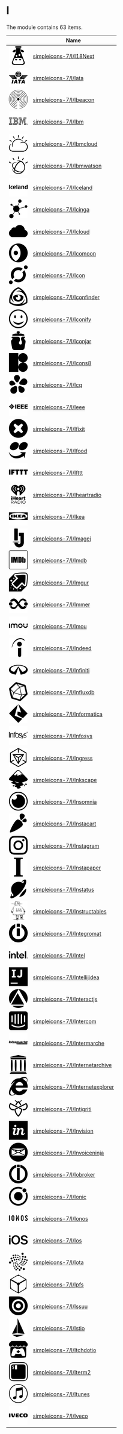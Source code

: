 # I

The module contains 63 items.



| |Name|
|:---:|---|
| ![illustration of simpleicons-7/I/I18Next](../../simpleicons-7/I/I18Next.png) | [simpleicons-7/I/I18Next](../../simpleicons-7/I/I18Next.md) |
| ![illustration of simpleicons-7/I/Iata](../../simpleicons-7/I/Iata.png) | [simpleicons-7/I/Iata](../../simpleicons-7/I/Iata.md) |
| ![illustration of simpleicons-7/I/Ibeacon](../../simpleicons-7/I/Ibeacon.png) | [simpleicons-7/I/Ibeacon](../../simpleicons-7/I/Ibeacon.md) |
| ![illustration of simpleicons-7/I/Ibm](../../simpleicons-7/I/Ibm.png) | [simpleicons-7/I/Ibm](../../simpleicons-7/I/Ibm.md) |
| ![illustration of simpleicons-7/I/Ibmcloud](../../simpleicons-7/I/Ibmcloud.png) | [simpleicons-7/I/Ibmcloud](../../simpleicons-7/I/Ibmcloud.md) |
| ![illustration of simpleicons-7/I/Ibmwatson](../../simpleicons-7/I/Ibmwatson.png) | [simpleicons-7/I/Ibmwatson](../../simpleicons-7/I/Ibmwatson.md) |
| ![illustration of simpleicons-7/I/Iceland](../../simpleicons-7/I/Iceland.png) | [simpleicons-7/I/Iceland](../../simpleicons-7/I/Iceland.md) |
| ![illustration of simpleicons-7/I/Icinga](../../simpleicons-7/I/Icinga.png) | [simpleicons-7/I/Icinga](../../simpleicons-7/I/Icinga.md) |
| ![illustration of simpleicons-7/I/Icloud](../../simpleicons-7/I/Icloud.png) | [simpleicons-7/I/Icloud](../../simpleicons-7/I/Icloud.md) |
| ![illustration of simpleicons-7/I/Icomoon](../../simpleicons-7/I/Icomoon.png) | [simpleicons-7/I/Icomoon](../../simpleicons-7/I/Icomoon.md) |
| ![illustration of simpleicons-7/I/Icon](../../simpleicons-7/I/Icon.png) | [simpleicons-7/I/Icon](../../simpleicons-7/I/Icon.md) |
| ![illustration of simpleicons-7/I/Iconfinder](../../simpleicons-7/I/Iconfinder.png) | [simpleicons-7/I/Iconfinder](../../simpleicons-7/I/Iconfinder.md) |
| ![illustration of simpleicons-7/I/Iconify](../../simpleicons-7/I/Iconify.png) | [simpleicons-7/I/Iconify](../../simpleicons-7/I/Iconify.md) |
| ![illustration of simpleicons-7/I/Iconjar](../../simpleicons-7/I/Iconjar.png) | [simpleicons-7/I/Iconjar](../../simpleicons-7/I/Iconjar.md) |
| ![illustration of simpleicons-7/I/Icons8](../../simpleicons-7/I/Icons8.png) | [simpleicons-7/I/Icons8](../../simpleicons-7/I/Icons8.md) |
| ![illustration of simpleicons-7/I/Icq](../../simpleicons-7/I/Icq.png) | [simpleicons-7/I/Icq](../../simpleicons-7/I/Icq.md) |
| ![illustration of simpleicons-7/I/Ieee](../../simpleicons-7/I/Ieee.png) | [simpleicons-7/I/Ieee](../../simpleicons-7/I/Ieee.md) |
| ![illustration of simpleicons-7/I/Ifixit](../../simpleicons-7/I/Ifixit.png) | [simpleicons-7/I/Ifixit](../../simpleicons-7/I/Ifixit.md) |
| ![illustration of simpleicons-7/I/Ifood](../../simpleicons-7/I/Ifood.png) | [simpleicons-7/I/Ifood](../../simpleicons-7/I/Ifood.md) |
| ![illustration of simpleicons-7/I/Ifttt](../../simpleicons-7/I/Ifttt.png) | [simpleicons-7/I/Ifttt](../../simpleicons-7/I/Ifttt.md) |
| ![illustration of simpleicons-7/I/Iheartradio](../../simpleicons-7/I/Iheartradio.png) | [simpleicons-7/I/Iheartradio](../../simpleicons-7/I/Iheartradio.md) |
| ![illustration of simpleicons-7/I/Ikea](../../simpleicons-7/I/Ikea.png) | [simpleicons-7/I/Ikea](../../simpleicons-7/I/Ikea.md) |
| ![illustration of simpleicons-7/I/Imagej](../../simpleicons-7/I/Imagej.png) | [simpleicons-7/I/Imagej](../../simpleicons-7/I/Imagej.md) |
| ![illustration of simpleicons-7/I/Imdb](../../simpleicons-7/I/Imdb.png) | [simpleicons-7/I/Imdb](../../simpleicons-7/I/Imdb.md) |
| ![illustration of simpleicons-7/I/Imgur](../../simpleicons-7/I/Imgur.png) | [simpleicons-7/I/Imgur](../../simpleicons-7/I/Imgur.md) |
| ![illustration of simpleicons-7/I/Immer](../../simpleicons-7/I/Immer.png) | [simpleicons-7/I/Immer](../../simpleicons-7/I/Immer.md) |
| ![illustration of simpleicons-7/I/Imou](../../simpleicons-7/I/Imou.png) | [simpleicons-7/I/Imou](../../simpleicons-7/I/Imou.md) |
| ![illustration of simpleicons-7/I/Indeed](../../simpleicons-7/I/Indeed.png) | [simpleicons-7/I/Indeed](../../simpleicons-7/I/Indeed.md) |
| ![illustration of simpleicons-7/I/Infiniti](../../simpleicons-7/I/Infiniti.png) | [simpleicons-7/I/Infiniti](../../simpleicons-7/I/Infiniti.md) |
| ![illustration of simpleicons-7/I/Influxdb](../../simpleicons-7/I/Influxdb.png) | [simpleicons-7/I/Influxdb](../../simpleicons-7/I/Influxdb.md) |
| ![illustration of simpleicons-7/I/Informatica](../../simpleicons-7/I/Informatica.png) | [simpleicons-7/I/Informatica](../../simpleicons-7/I/Informatica.md) |
| ![illustration of simpleicons-7/I/Infosys](../../simpleicons-7/I/Infosys.png) | [simpleicons-7/I/Infosys](../../simpleicons-7/I/Infosys.md) |
| ![illustration of simpleicons-7/I/Ingress](../../simpleicons-7/I/Ingress.png) | [simpleicons-7/I/Ingress](../../simpleicons-7/I/Ingress.md) |
| ![illustration of simpleicons-7/I/Inkscape](../../simpleicons-7/I/Inkscape.png) | [simpleicons-7/I/Inkscape](../../simpleicons-7/I/Inkscape.md) |
| ![illustration of simpleicons-7/I/Insomnia](../../simpleicons-7/I/Insomnia.png) | [simpleicons-7/I/Insomnia](../../simpleicons-7/I/Insomnia.md) |
| ![illustration of simpleicons-7/I/Instacart](../../simpleicons-7/I/Instacart.png) | [simpleicons-7/I/Instacart](../../simpleicons-7/I/Instacart.md) |
| ![illustration of simpleicons-7/I/Instagram](../../simpleicons-7/I/Instagram.png) | [simpleicons-7/I/Instagram](../../simpleicons-7/I/Instagram.md) |
| ![illustration of simpleicons-7/I/Instapaper](../../simpleicons-7/I/Instapaper.png) | [simpleicons-7/I/Instapaper](../../simpleicons-7/I/Instapaper.md) |
| ![illustration of simpleicons-7/I/Instatus](../../simpleicons-7/I/Instatus.png) | [simpleicons-7/I/Instatus](../../simpleicons-7/I/Instatus.md) |
| ![illustration of simpleicons-7/I/Instructables](../../simpleicons-7/I/Instructables.png) | [simpleicons-7/I/Instructables](../../simpleicons-7/I/Instructables.md) |
| ![illustration of simpleicons-7/I/Integromat](../../simpleicons-7/I/Integromat.png) | [simpleicons-7/I/Integromat](../../simpleicons-7/I/Integromat.md) |
| ![illustration of simpleicons-7/I/Intel](../../simpleicons-7/I/Intel.png) | [simpleicons-7/I/Intel](../../simpleicons-7/I/Intel.md) |
| ![illustration of simpleicons-7/I/Intellijidea](../../simpleicons-7/I/Intellijidea.png) | [simpleicons-7/I/Intellijidea](../../simpleicons-7/I/Intellijidea.md) |
| ![illustration of simpleicons-7/I/Interactjs](../../simpleicons-7/I/Interactjs.png) | [simpleicons-7/I/Interactjs](../../simpleicons-7/I/Interactjs.md) |
| ![illustration of simpleicons-7/I/Intercom](../../simpleicons-7/I/Intercom.png) | [simpleicons-7/I/Intercom](../../simpleicons-7/I/Intercom.md) |
| ![illustration of simpleicons-7/I/Intermarche](../../simpleicons-7/I/Intermarche.png) | [simpleicons-7/I/Intermarche](../../simpleicons-7/I/Intermarche.md) |
| ![illustration of simpleicons-7/I/Internetarchive](../../simpleicons-7/I/Internetarchive.png) | [simpleicons-7/I/Internetarchive](../../simpleicons-7/I/Internetarchive.md) |
| ![illustration of simpleicons-7/I/Internetexplorer](../../simpleicons-7/I/Internetexplorer.png) | [simpleicons-7/I/Internetexplorer](../../simpleicons-7/I/Internetexplorer.md) |
| ![illustration of simpleicons-7/I/Intigriti](../../simpleicons-7/I/Intigriti.png) | [simpleicons-7/I/Intigriti](../../simpleicons-7/I/Intigriti.md) |
| ![illustration of simpleicons-7/I/Invision](../../simpleicons-7/I/Invision.png) | [simpleicons-7/I/Invision](../../simpleicons-7/I/Invision.md) |
| ![illustration of simpleicons-7/I/Invoiceninja](../../simpleicons-7/I/Invoiceninja.png) | [simpleicons-7/I/Invoiceninja](../../simpleicons-7/I/Invoiceninja.md) |
| ![illustration of simpleicons-7/I/Iobroker](../../simpleicons-7/I/Iobroker.png) | [simpleicons-7/I/Iobroker](../../simpleicons-7/I/Iobroker.md) |
| ![illustration of simpleicons-7/I/Ionic](../../simpleicons-7/I/Ionic.png) | [simpleicons-7/I/Ionic](../../simpleicons-7/I/Ionic.md) |
| ![illustration of simpleicons-7/I/Ionos](../../simpleicons-7/I/Ionos.png) | [simpleicons-7/I/Ionos](../../simpleicons-7/I/Ionos.md) |
| ![illustration of simpleicons-7/I/Ios](../../simpleicons-7/I/Ios.png) | [simpleicons-7/I/Ios](../../simpleicons-7/I/Ios.md) |
| ![illustration of simpleicons-7/I/Iota](../../simpleicons-7/I/Iota.png) | [simpleicons-7/I/Iota](../../simpleicons-7/I/Iota.md) |
| ![illustration of simpleicons-7/I/Ipfs](../../simpleicons-7/I/Ipfs.png) | [simpleicons-7/I/Ipfs](../../simpleicons-7/I/Ipfs.md) |
| ![illustration of simpleicons-7/I/Issuu](../../simpleicons-7/I/Issuu.png) | [simpleicons-7/I/Issuu](../../simpleicons-7/I/Issuu.md) |
| ![illustration of simpleicons-7/I/Istio](../../simpleicons-7/I/Istio.png) | [simpleicons-7/I/Istio](../../simpleicons-7/I/Istio.md) |
| ![illustration of simpleicons-7/I/Itchdotio](../../simpleicons-7/I/Itchdotio.png) | [simpleicons-7/I/Itchdotio](../../simpleicons-7/I/Itchdotio.md) |
| ![illustration of simpleicons-7/I/Iterm2](../../simpleicons-7/I/Iterm2.png) | [simpleicons-7/I/Iterm2](../../simpleicons-7/I/Iterm2.md) |
| ![illustration of simpleicons-7/I/Itunes](../../simpleicons-7/I/Itunes.png) | [simpleicons-7/I/Itunes](../../simpleicons-7/I/Itunes.md) |
| ![illustration of simpleicons-7/I/Iveco](../../simpleicons-7/I/Iveco.png) | [simpleicons-7/I/Iveco](../../simpleicons-7/I/Iveco.md) |



